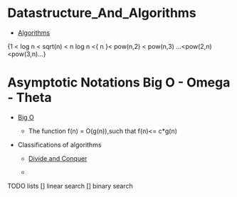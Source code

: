 # Datastructure_And_Algorithms
  * [Algorithms](https://docs.google.com/document/d/1VsTYpN0uILWEBRk7ZFj5E38FxF0lp442qlHMAra_RVA/edit)
  
{1 < log n < sqrt(n) < n log n <{ n }< pow(n,2) < pow(n,3) ...<pow(2,n)<pow(3,n)...}
       
                         
 
# Asymptotic Notations Big O - Omega - Theta
  * [Big O](https://www.youtube.com/watch?v=Nd0XDY-jVHs&list=PLDN4rrl48XKpZkf03iYFl-O29szjTrs_O&index=12)
  
    * The function f(n) = O(g(n)),such that f(n)<= c*g(n) 
   


* Classifications of algorithms
   *   [Divide and Conquer](https://www.youtube.com/watch?v=2Rr2tW9zvRg)
   
   *   
TODO lists
[] linear search
[] binary search
